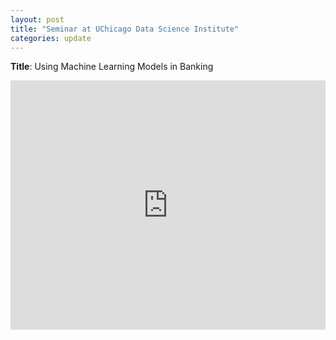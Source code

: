 ```yaml
---
layout: post
title: "Seminar at UChicago Data Science Institute"
categories: update
---
```


**Title**: Using Machine Learning Models in Banking

<iframe src="https://www.linkedin.com/embed/feed/update/urn:li:share:7308935666682249232?collapsed=1" height="399" width="504" frameborder="0" allowfullscreen="" title="Embedded post"></iframe>
